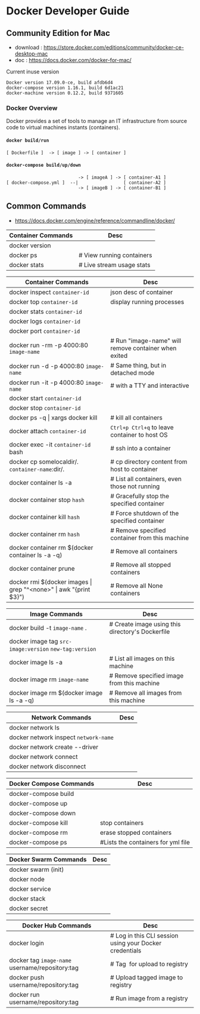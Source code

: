# Docker Developer Guide

## Community Edition for Mac
* download : https://store.docker.com/editions/community/docker-ce-desktop-mac
* doc : https://docs.docker.com/docker-for-mac/

Current inuse version
```
Docker version 17.09.0-ce, build afdb6d4
docker-compose version 1.16.1, build 6d1ac21
docker-machine version 0.12.2, build 9371605
```
### Docker Overview
Docker provides a set of tools to manage an IT infrastructure from source code to virtual machines instants (containers).
#### `docker build/run`
```
[ Dockerfile ]  -> [ image ] -> [ container ]
```

#### `docker-compose build/up/down`
```
                           -> [ imageA ] -> [ container-A1 ]
[ docker-compose.yml ]  --|                 [ container-A2 ]
                           -> [ imageB ] -> [ container-B1 ]
```

## Common Commands
* https://docs.docker.com/engine/reference/commandline/docker/

| Container Commands | Desc |
|--------------------|------|
| docker version     |      |
| docker ps          | # View running containers |
| docker stats       | # Live stream usage stats |

| Container Commands | Desc |
|--------------------|------|
| docker inspect `container-id`  | json desc of container |
| docker top `container-id`   | display running processes |
| docker stats `container-id` | |
| docker logs `container-id`  | |
| docker port `container-id`  | |
| docker run -rm -p 4000:80 `image-name`  |# Run "image-name" will remove container when exited|
| docker run -d -p 4000:80 `image-name` |# Same thing, but in detached mode|
| docker run -it -p 4000:80 `image-name` |# with a TTY and interactive |
| docker start `container-id` | |
| docker stop `container-id` | |
| docker ps -q &#124; xargs docker kill | # kill all containers |
| docker attach `container-id` | `Ctrl+p Ctrl+q` to leave container to host OS |
| docker exec -it `container-id` bash | # ssh into a container |
| docker cp somelocaldir/. `container-name`:dir/. | # cp directory content from host to container |
| docker container ls -a |# List all containers, even those not running|
| docker container stop `hash` |# Gracefully stop the specified container|
| docker container kill `hash` |# Force shutdown of the specified container|
| docker container rm `hash` |# Remove specified container from this machine|
| docker container rm $(docker container ls -a -q) |# Remove all containers|
| docker container prune | # Remove all stopped containers |
| docker rmi $(docker images &#124; grep "^&lt;none&gt;" &#124; awk "{print $3}") | # Remove all None containers |

| Image Commands | Desc |
|----------------|------|
| docker build -t `image-name` .  |# Create image using this directory's Dockerfile|
| docker image tag `src-image:version` `new-tag:version` | |
| docker image ls -a |# List all images on this machine|
| docker image rm `image-name` |# Remove specified image from this machine|
| docker image rm $(docker image ls -a -q)   |# Remove all images from this machine|

| Network Commands | Desc |
|--------------------|------|
| docker network ls  |      |
| docker network inspect `network-name` | |
| docker network create --driver | |
| docker network connect | |
| docker network disconnect | |

| Docker Compose Commands | Desc |
|-------------------------|------|
| docker-compose build | |
| docker-compose up | |
| docker-compose down | |
| docker-compose kill | stop containers |
| docker-compose rm | erase stopped containers |
| docker-compose ps | #Lists the containers for yml file |

| Docker Swarm Commands | Desc |
|-------------------------|------|
| docker swarm (init)| |
| docker node | |
| docker service | |
| docker stack | |
| docker secret | |

| Docker Hub Commands | Desc |
|---------------------|------|
| docker login |# Log in this CLI session using your Docker credentials|
| docker tag `image-name` username/repository:tag |# Tag <image> for upload to registry|
| docker push username/repository:tag |# Upload tagged image to registry|
| docker run username/repository:tag |# Run image from a registry|
